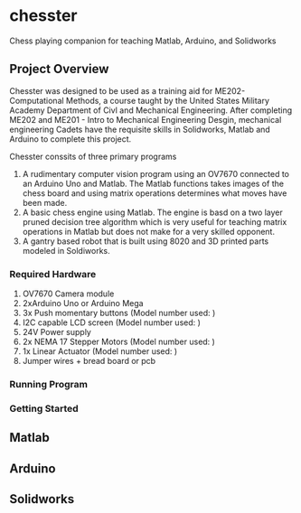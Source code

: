 # chesster
Chess playing companion for teaching Matlab, Arduino, and Solidworks

## Project Overview 
Chesster was designed to be used as a training aid for ME202- Computational Methods, a course taught by the United States Military Academy Department of Civl and Mechanical Engineering. 
After completing ME202 and ME201 - Intro to Mechanical Engineering Desgin, mechanical engineering Cadets have the requisite skills in Solidworks, Matlab and Arduino to complete this project.

Chesster conssits of three primary programs 
1. A rudimentary computer vision program using an OV7670 connected to an Arduino Uno and Matlab. The Matlab functions takes images of the chess board and using matrix operations determines what moves have been made.
2. A basic chess engine using Matlab. The engine is basd on a two layer pruned decision tree algorithm which is very useful for teaching matrix operations in Matlab but does not make for a very skilled opponent.
3. A gantry based robot that is built using 8020 and 3D printed parts modeled in Soldiworks.

### Required Hardware 
1. OV7670 Camera module
2. 2xArduino Uno or Arduino Mega
3. 3x Push momentary buttons (Model number used: )
4. I2C capable LCD screen (Model number used: )
5. 24V Power supply
6. 2x NEMA 17 Stepper Motors (Model number used: )
7. 1x Linear Actuator (Model number used: )
8. Jumper wires + bread board or pcb

### Running Program


### Getting Started 
## Matlab

## Arduino

## Solidworks 


